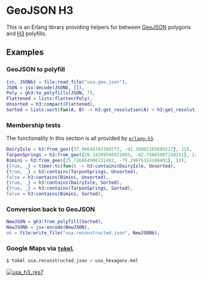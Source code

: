 GeoJSON H3
==========

This is an Erlang library providing helpers for between [GeoJSON] polygons and [H3] polyfills.

## Examples

### GeoJSON to polyfill

```erl
{ok, JSONb} = file:read_file("usa.geo.json"),
JSON = jsx:decode(JSONb, []),
Poly = gh3:to_polyfills(JSON, 7),
Flattened = lists:flatten(Poly),
Unsorted = h3:compact(Flattened),
Sorted = lists:sort(fun(A, B) -> h3:get_resolution(A) < h3:get_resolution(B) end, Unsorted),
```

### Membership tests

The functionality in this section is all provided by [`erlang-h3`].

```erl
DairyIsle = h3:from_geo({37.96648742360273, -91.36002165669227}, 12),
TarponSprings = h3:from_geo({28.14209546931603, -82.75665097150251}, 12),
Bimini = h3:from_geo({25.726864906131482, -79.29676154106401}, 12),
{true, _} = timer:tc(fun() -> h3:contains(DairyIsle, Unsorted),
{true, _} = h3:contains(TarponSprings, Unsorted),
false = h3:contains(Bimini, Unsorted),
{true, _} = h3:contains(DairyIsle, Sorted),
{true, _} = h3:contains(TarponSprings, Sorted),
false = h3:contains(Bimini, Sorted),
```

### Conversion back to GeoJSON
```erl
NewJSON = gh3:from_polyfill(Sorted),
NewJSONb = jsx:encode(NewJSON),
ok = file:write_file("usa.reconstructed.json", NewJSONb),
```

### Google Maps via [`tokml`]

```sh
$ tokml usa.reconstructed.json > usa_hexagons.kml
```

[![usa_h3_res7](https://user-images.githubusercontent.com/2551201/108751085-a42b2580-74f6-11eb-95bf-9fafa5c088f4.png)](https://www.google.com/maps/d/u/0/viewer?hl=en&mid=1bkba4TajlAE3A8YcA647gJDAw80mtVMN&ll=9.618532832074589%2C-127.25061195&z=2)


[`tokml`]: https://github.com/mapbox/tokml


[GeoJSON]: https://geojson.org
[H3]: https://h3geo.org
[`erlang-h3`]: https://github.com/helium/erlang-h3
